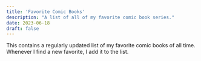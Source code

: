 ```yaml
---
title: 'Favorite Comic Books'
description: "A list of all of my favorite comic book series."
date: 2023-06-18
draft: false
---
```


This contains a regularly updated list of my favorite comic books of all time. Whenever I find a new favorite, I add it to the list.

